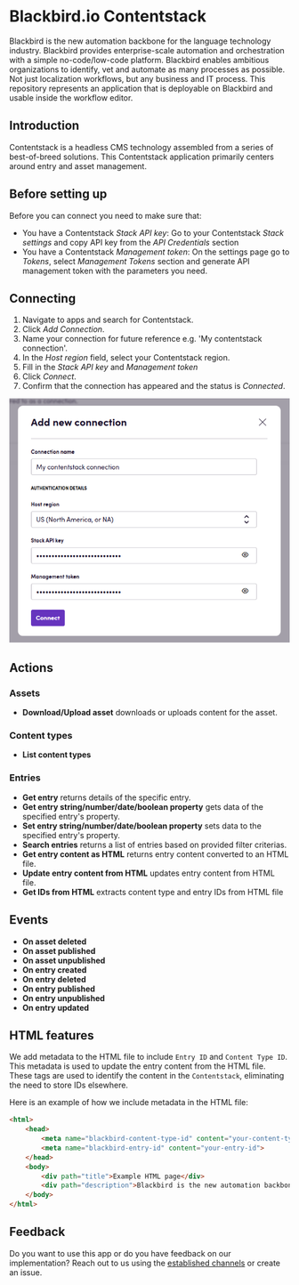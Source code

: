 # Blackbird.io Contentstack

Blackbird is the new automation backbone for the language technology industry. Blackbird provides enterprise-scale automation and orchestration with a simple no-code/low-code platform. Blackbird enables ambitious organizations to identify, vet and automate as many processes as possible. Not just localization workflows, but any business and IT process. This repository represents an application that is deployable on Blackbird and usable inside the workflow editor.

## Introduction

<!-- begin docs -->  

Contentstack is a headless CMS technology assembled from a series of best-of-breed solutions. This Contentstack application primarily centers around entry and asset management.

## Before setting up

Before you can connect you need to make sure that:

- You have a Contentstack _Stack API key_: Go to your Contentstack _Stack settings_ and copy API key from the _API Credentials_ section
- You have a Contentstack _Management token_: On the settings page go to _Tokens_, select _Management Tokens_ section and generate API management token with the parameters you need.

## Connecting

1. Navigate to apps and search for Contentstack.
2. Click _Add Connection_.
3. Name your connection for future reference e.g. 'My contentstack connection'.
4. In the _Host region_ field, select your Contentstack region.
5. Fill in the _Stack API key_ and  _Management token_
6. Click _Connect_.
7. Confirm that the connection has appeared and the status is _Connected_.

![1733749434672](image/README/1733749434672.png)

## Actions

### Assets

- **Download/Upload asset** downloads or uploads content for the asset.

### Content types

- **List content types**

### Entries

- **Get entry** returns details of the specific entry.
- **Get entry string/number/date/boolean property** gets data of the specified entry's property.
- **Set entry string/number/date/boolean property** sets data to the specified entry's property.
- **Search entries** returns a list of entries based on provided filter criterias.
- **Get entry content as HTML** returns entry content converted to an HTML file.
- **Update entry content from HTML** updates entry content from HTML file.
- **Get IDs from HTML** extracts content type and entry IDs from HTML file

## Events

-   **On asset deleted**
-   **On asset published**
-   **On asset unpublished**
-   **On entry created**
-   **On entry deleted**
-   **On entry published**
-   **On entry unpublished**
-   **On entry updated**


## HTML features

We add metadata to the HTML file to include `Entry ID` and `Content Type ID`. This metadata is used to update the entry content from the HTML file. These tags are used to identify the content in the `Contentstack`, eliminating the need to store IDs elsewhere.

Here is an example of how we include metadata in the HTML file:

```html
<html>
    <head>
        <meta name="blackbird-content-type-id" content="your-content-type">
        <meta name="blackbird-entry-id" content="your-entry-id">
    </head>
    <body>
        <div path="title">Example HTML page</div>
        <div path="description">Blackbird is the new automation backbone for the language technology industry.</div>
    </body>
</html>
```

## Feedback

Do you want to use this app or do you have feedback on our implementation? Reach out to us using the [established channels](https://www.blackbird.io/) or create an issue.

<!-- end docs -->

